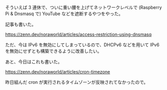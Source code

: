 そういえば 3 連休で、ついに重い腰を上げてネットワークレベルで (Raspberry Pi & Dnsmasq で) YouTube などを遮断するやつをやった。

記事も書いた。

https://zenn.dev/noraworld/articles/access-restriction-using-dnsmasq

ただ、今は IPv6 を無効にしてしまっているので、DHCPv6 などを用いて IPv6 を無効にせずとも構築できるように改善したい。

あと、今日はこれも書いた。

https://zenn.dev/noraworld/articles/cron-timezone

昨日組んだ cron が実行されるタイムゾーンが反映されてなかったので。
